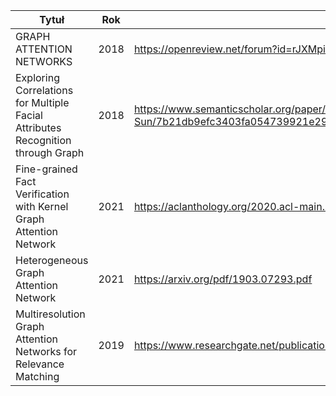 | Tytuł | Rok | Link | DOI |
|-------|-----|------|-----|
| GRAPH ATTENTION NETWORKS | 2018 | https://openreview.net/forum?id=rJXMpikCZ |  https://doi.org/10.48550/arXiv.1710.10903|
|Exploring Correlations for Multiple Facial Attributes Recognition through Graph|2018|https://www.semanticscholar.org/paper/Exploring-Correlations-in-Multiple-Facial-through-Zhang-Sun/7b21db9efc3403fa054739921e29aedcc81b1fb1| https://doi.org/10.48550/arXiv.1810.09162|
Fine-grained Fact Verification with Kernel Graph Attention Network | 2021 | https://aclanthology.org/2020.acl-main.655/ | 	https://doi.org/10.48550/arXiv.1910.09796 |
|Heterogeneous Graph Attention Network | 2021 | https://arxiv.org/pdf/1903.07293.pdf |  	https://doi.org/10.48550/arXiv.1903.07293 | 
| Multiresolution Graph Attention Networks  for Relevance Matching | 2019 |https://www.researchgate.net/publication/328436600_Multiresolution_Graph_Attention_Networks_for_Relevance_Matching | 	https://doi.org/10.48550/arXiv.1902.10580|

